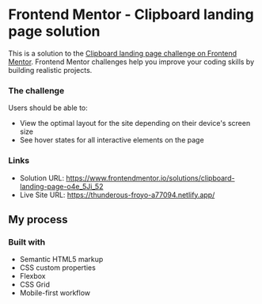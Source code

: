 # Frontend Mentor - Clipboard landing page solution

This is a solution to the [Clipboard landing page challenge on Frontend Mentor](https://www.frontendmentor.io/challenges/clipboard-landing-page-5cc9bccd6c4c91111378ecb9). Frontend Mentor challenges help you improve your coding skills by building realistic projects. 

### The challenge

Users should be able to:

- View the optimal layout for the site depending on their device's screen size
- See hover states for all interactive elements on the page

### Links

- Solution URL: https://www.frontendmentor.io/solutions/clipboard-landing-page-o4e_5Ji_52
- Live Site URL: https://thunderous-froyo-a77094.netlify.app/

## My process

### Built with

- Semantic HTML5 markup
- CSS custom properties
- Flexbox
- CSS Grid
- Mobile-first workflow
